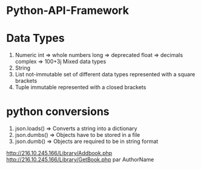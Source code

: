 # Python-API-Framework

# Data Types
1) Numeric
int => whole numbers
long => deprecated
float => decimals
complex => 100+3j Mixed data types
2) String
3) List
not-immutable
set of different data types
represented with a square brackets
4) Tuple
immutable
represented with a closed brackets

# python conversions
1) json.loads() => Converts a string into a dictionary
2) json.dumbs() => Objects have to be stored in a file
3) json.dumb() => Objects are required to be in string format


http://216.10.245.166/Library/Addbook.php
http://216.10.245.166/Library/GetBook.php
par AuthorName 